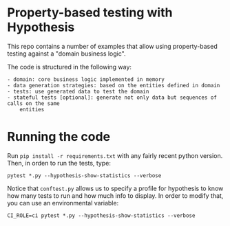 # Property-based testing with Hypothesis

This repo contains a number of examples that allow using property-based testing against
a "domain business logic".

The code is structured in the following way:

    - domain: core business logic implemented in memory
    - data generation strategies: based on the entities defined in domain
    - tests: use generated data to test the domain
    - stateful tests [optional]: generate not only data but sequences of calls on the same
        entities

# Running the code

Run `pip install -r requirements.txt` with any fairly recent python version. Then, in orden
to run the tests, type:
```
pytest *.py --hypothesis-show-statistics --verbose
```
Notice that `conftest.py` allows us to specify a profile for hypothesis to know how many
tests to run and how much info to display. In order to modify that, you can use an
environmental variable:
```
CI_ROLE=ci pytest *.py --hypothesis-show-statistics --verbose
```
